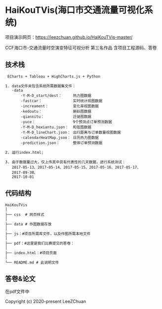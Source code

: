 # HaiKouTVis(海口市交通流量可视化系统)

项目演示网页：https://leezchuan.github.io/HaiKouTVis-master/

 CCF海口市-交通流量时空演变特征可视分析 第三名作品 
 含项目工程源码、答卷

 ## 技术栈
     ECharts + Tableau + HighCharts.js + Python

`````
1. data文件夹包含系统所需数据集文件：
   -data   
       -Y-M-D_start/dest：     热力图数据
       -fastcar：              实时统计视图数据
       -increament：           变化率视图数据
       -kedoutu：              蝌蚪图数据
       -qianxitu：             迁徙图数据
       -yuce：                 9个预测点订单预测数据
       -Y-M-D_hexiantu.json：  和弦图数据
       -Y-M-D_lineChart.json： 出行距离与订单数量视图数据
       -calendarHeatMap.json： 日历热力图数据       
       -prediction.json：      整体订单预测数据

2. 运行index.html;

3. 由于数据量过大，仅上传其中具有代表性的几天数据，进行系统测试：
   2017-05-13、2017-05-14、2017-05-15、2017-05-16、2017-05-17、
   2017-09-30、
   2017-10-01
`````



## 代码结构
```
HaiKouTVis
│
├── css  # 网页样式
│ 
├── data # 作图数据存放
│ 
├── js：#项目所需库文件，以及作图所需本地文件
│ 
├── pdf：#这里是我们比赛提交的答卷：
│
├── index.html：#项目页面
│
└── README.md # 此说明文件
```

## 答卷&论文

在pdf文件中

Copyright (c) 2020-present LeeZChuan
